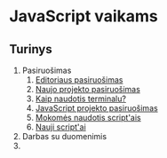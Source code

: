 # JavaScript vaikams

## Turinys

1. Pasiruošimas
    1. [Editoriaus pasiruošimas](./content/pasiruosimas/editorius.md)
    2. [Naujo projekto pasiruošimas](./content/pasiruosimas/projektas.md)
    3. [Kaip naudotis terminalu?](./content/pasiruosimas/terminalas.md)
    4. [JavaScript projekto pasiruošimas](./content/pasiruosimas/js-project.md)
    5. [Mokomės naudotis script'ais](./content/pasiruosimas/npm-scripts.md)
    6. [Nauji script'ai](./content/pasiruosimas/new-script.md)
2. Darbas su duomenimis
3.
